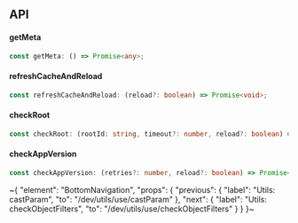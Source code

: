 

## API

#### getMeta

```ts
const getMeta: () => Promise<any>;
```

#### refreshCacheAndReload

```ts
const refreshCacheAndReload: (reload?: boolean) => Promise<void>;
```

#### checkRoot

```ts
const checkRoot: (rootId: string, timeout?: number, reload?: boolean) => Promise<boolean>;
```

#### checkAppVersion

```ts
const checkAppVersion: (retries?: number, reload?: boolean) => Promise<boolean>;
```


~{
  "element": "BottomNavigation",
  "props": {
    "previous": {
      "label": "Utils: castParam",
      "to": "/dev/utils/use/castParam"
    },
    "next": {
      "label": "Utils: checkObjectFilters",
      "to": "/dev/utils/use/checkObjectFilters"
    }
  }
}~
